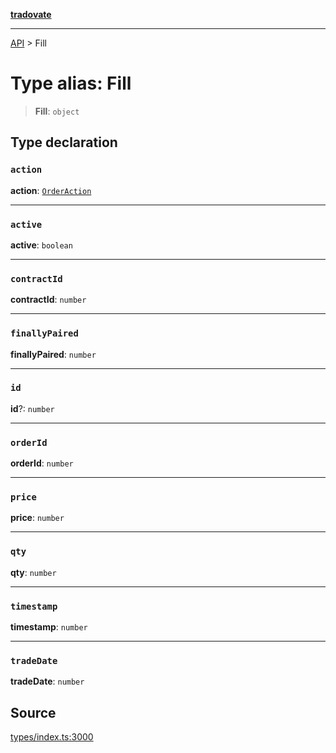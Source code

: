 [**tradovate**](../README.md)

***

[API](../API.md) > Fill

# Type alias: Fill

> **Fill**: `object`

## Type declaration

### `action`

**action**: [`OrderAction`](../enumerations/enumeration.OrderAction.md)

***

### `active`

**active**: `boolean`

***

### `contractId`

**contractId**: `number`

***

### `finallyPaired`

**finallyPaired**: `number`

***

### `id`

**id**?: `number`

***

### `orderId`

**orderId**: `number`

***

### `price`

**price**: `number`

***

### `qty`

**qty**: `number`

***

### `timestamp`

**timestamp**: `number`

***

### `tradeDate`

**tradeDate**: `number`

## Source

[types/index.ts:3000](https://github.com/cgilly2fast/tradovate-typescript/blob/b1caea5/src/types/index.ts#L3000)
